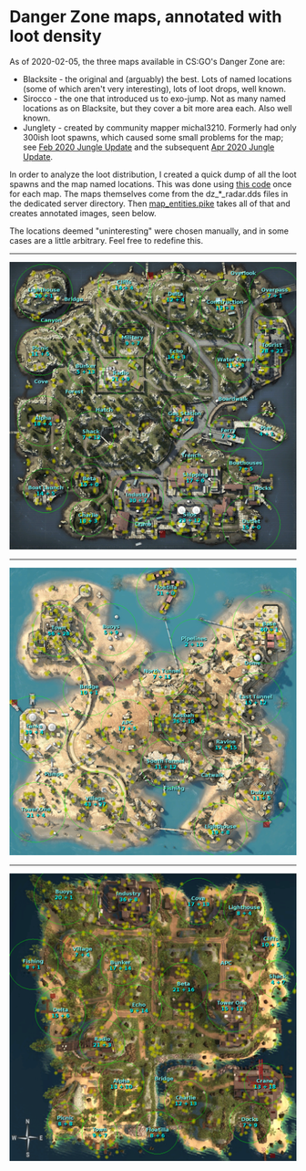 Danger Zone maps, annotated with loot density
=============================================

As of 2020-02-05, the three maps available in CS:GO's Danger Zone are:

* Blacksite - the original and (arguably) the best. Lots of named locations
  (some of which aren't very interesting), lots of loot drops, well known.
* Sirocco - the one that introduced us to exo-jump. Not as many named locations
  as on Blacksite, but they cover a bit more area each. Also well known.
* Junglety - created by community mapper michal3210. Formerly had only 300ish
  loot spawns, which caused some small problems for the map; see [Feb 2020 Jungle Update](jungle202002)
  and the subsequent [Apr 2020 Jungle Update](jungle202004).

In order to analyze the loot distribution, I created a quick dump of all the
loot spawns and the map named locations. This was done using [this code](https://github.com/Rosuav/TF2BuffBot/blob/3d8fc6a/drzed.sp#L1695-L1726)
once for each map. The maps themselves come from the dz_*_radar.dds files in
the dedicated server directory. Then [map_entities.pike](https://github.com/Rosuav/shed/blob/master/map_entities.pike)
takes all of that and creates annotated images, seen below.

The locations deemed "uninteresting" were chosen manually, and in some cases
are a little arbitrary. Feel free to redefine this.

---

![Blacksite](dz_blacksite_annotated.png)

---

![Sirocco](dz_sirocco_annotated.png)

---

![Junglety](dz_junglety_annotated.png)
